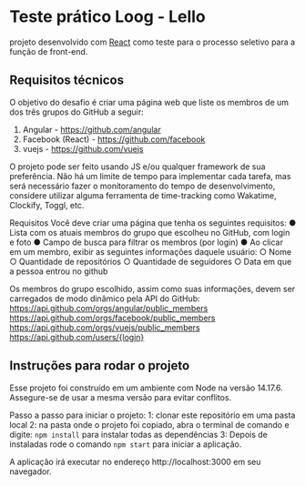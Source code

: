 # Teste prático Loog - Lello

projeto desenvolvido com [React](https://github.com/facebook/create-react-app) como teste para o processo seletivo para a função de front-end.

## Requisitos técnicos

O objetivo do desafio é criar uma página web que liste os membros de um dos três grupos do GitHub a seguir:

1. Angular - https://github.com/angular
2. Facebook (React) - https://github.com/facebook
3. vuejs - https://github.com/vuejs

O projeto pode ser feito usando JS e/ou qualquer framework de sua preferência. Não há um limite de tempo para implementar cada tarefa, mas será necessário fazer o monitoramento do tempo de desenvolvimento, considere utilizar alguma ferramenta de time-tracking como Wakatime, Clockify, Toggl, etc.

Requisitos
Você deve criar uma página que tenha os seguintes requisitos:
● Lista com os atuais membros do grupo que escolheu no GitHub, com login e foto
● Campo de busca para filtrar os membros (por login)
● Ao clicar em um membro, exibir as seguintes informações daquele usuário:
○ Nome
○ Quantidade de repositórios
○ Quantidade de seguidores
○ Data em que a pessoa entrou no github

Os membros do grupo escolhido, assim como suas informações, devem ser carregados de modo dinâmico pela API do GitHub: https://api.github.com/orgs/angular/public_members https://api.github.com/orgs/facebook/public_members https://api.github.com/orgs/vuejs/public_members https://api.github.com/users/{login}

## Instruções para rodar o projeto

Esse projeto foi construído em um ambiente com Node na versão 14.17.6. Assegure-se de usar a mesma versão para evitar conflitos.

Passo a passo para iniciar o projeto:
1: clonar este repositório em uma pasta local
2: na pasta onde o projeto foi copiado, abra o terminal de comando e digite: `npm install` para instalar todas as dependências
3: Depois de instaladas rode o comando `npm start` para iniciar a aplicação.

A aplicação irá executar no endereço http://localhost:3000 em seu navegador.
